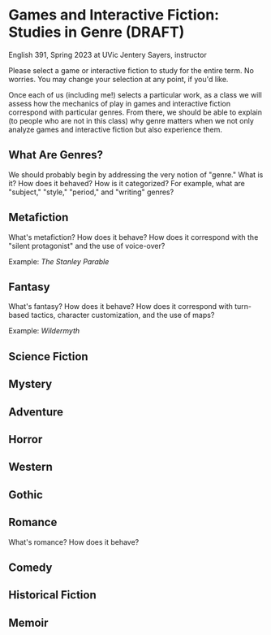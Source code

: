 # Games and Interactive Fiction: Studies in Genre (DRAFT) 
English 391, Spring 2023 at UVic
Jentery Sayers, instructor 

Please select a game or interactive fiction to study for the entire term. No worries. You may change your selection at any point, if you'd like. 

Once each of us (including me!) selects a particular work, as a class we will assess how the mechanics of play in games and interactive fiction correspond with particular genres. From there, we should be able to explain (to people who are not in this class) why genre matters when we not only analyze games and interactive fiction but also experience them. 

## What Are Genres? 

We should probably begin by addressing the very notion of "genre." What is it? How does it behaved? How is it categorized? For example, what are "subject," "style," "period," and "writing" genres?

## Metafiction

What's metafiction? How does it behave? How does it correspond with the "silent protagonist" and the use of voice-over? 

Example: *The Stanley Parable* 

## Fantasy 

What's fantasy? How does it behave? How does it correspond with turn-based tactics, character customization, and the use of maps? 

Example: *Wildermyth* 

## Science Fiction 



## Mystery 



## Adventure 

## Horror 

## Western 

## Gothic 

## Romance 

What's romance? How does it behave? 

## Comedy

## Historical Fiction 

## Memoir 
